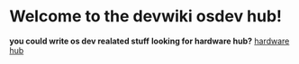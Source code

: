 # Welcome to the devwiki osdev hub!
**you could write os dev realated stuff**
**looking for hardware hub?**
[hardware hub](/hardwarehub/hub.md)
